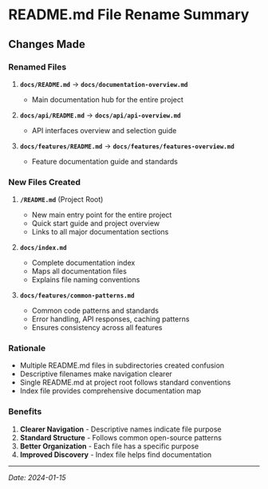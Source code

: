 # README.md File Rename Summary

## Changes Made

### Renamed Files
1. **`docs/README.md`** → **`docs/documentation-overview.md`**
   - Main documentation hub for the entire project

2. **`docs/api/README.md`** → **`docs/api/api-overview.md`**
   - API interfaces overview and selection guide

3. **`docs/features/README.md`** → **`docs/features/features-overview.md`**
   - Feature documentation guide and standards

### New Files Created
1. **`/README.md`** (Project Root)
   - New main entry point for the entire project
   - Quick start guide and project overview
   - Links to all major documentation sections

2. **`docs/index.md`**
   - Complete documentation index
   - Maps all documentation files
   - Explains file naming conventions

3. **`docs/features/common-patterns.md`**
   - Common code patterns and standards
   - Error handling, API responses, caching patterns
   - Ensures consistency across all features

### Rationale
- Multiple README.md files in subdirectories created confusion
- Descriptive filenames make navigation clearer
- Single README.md at project root follows standard conventions
- Index file provides comprehensive documentation map

### Benefits
1. **Clearer Navigation** - Descriptive names indicate file purpose
2. **Standard Structure** - Follows common open-source patterns
3. **Better Organization** - Each file has a specific purpose
4. **Improved Discovery** - Index file helps find documentation

---

*Date: 2024-01-15*